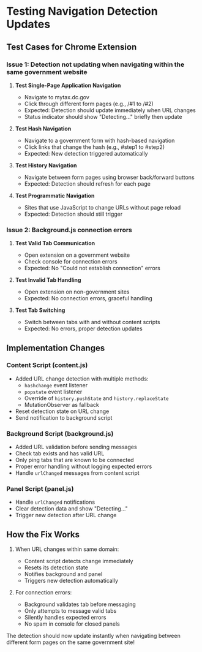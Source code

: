 # Testing Navigation Detection Updates

## Test Cases for Chrome Extension

### Issue 1: Detection not updating when navigating within the same government website

1. **Test Single-Page Application Navigation**
   - Navigate to mytax.dc.gov
   - Click through different form pages (e.g., /#1 to /#2)
   - Expected: Detection should update immediately when URL changes
   - Status indicator should show "Detecting..." briefly then update

2. **Test Hash Navigation**
   - Navigate to a government form with hash-based navigation
   - Click links that change the hash (e.g., #step1 to #step2)
   - Expected: New detection triggered automatically

3. **Test History Navigation**
   - Navigate between form pages using browser back/forward buttons
   - Expected: Detection should refresh for each page

4. **Test Programmatic Navigation**
   - Sites that use JavaScript to change URLs without page reload
   - Expected: Detection should still trigger

### Issue 2: Background.js connection errors

1. **Test Valid Tab Communication**
   - Open extension on a government website
   - Check console for connection errors
   - Expected: No "Could not establish connection" errors

2. **Test Invalid Tab Handling**
   - Open extension on non-government sites
   - Expected: No connection errors, graceful handling

3. **Test Tab Switching**
   - Switch between tabs with and without content scripts
   - Expected: No errors, proper detection updates

## Implementation Changes

### Content Script (content.js)
- Added URL change detection with multiple methods:
  - `hashchange` event listener
  - `popstate` event listener  
  - Override of `history.pushState` and `history.replaceState`
  - MutationObserver as fallback
- Reset detection state on URL change
- Send notification to background script

### Background Script (background.js)
- Added URL validation before sending messages
- Check tab exists and has valid URL
- Only ping tabs that are known to be connected
- Proper error handling without logging expected errors
- Handle `urlChanged` messages from content script

### Panel Script (panel.js)
- Handle `urlChanged` notifications
- Clear detection data and show "Detecting..." 
- Trigger new detection after URL change

## How the Fix Works

1. When URL changes within same domain:
   - Content script detects change immediately
   - Resets its detection state
   - Notifies background and panel
   - Triggers new detection automatically

2. For connection errors:
   - Background validates tab before messaging
   - Only attempts to message valid tabs
   - Silently handles expected errors
   - No spam in console for closed panels

The detection should now update instantly when navigating between different form pages on the same government site!